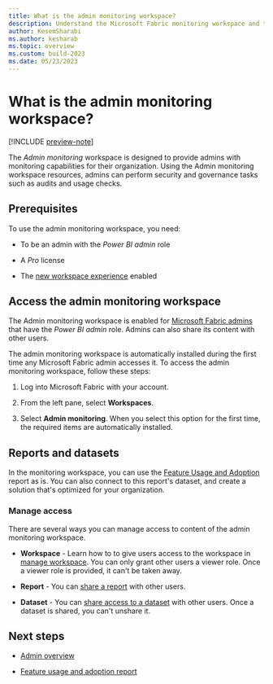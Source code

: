 ```yaml
---
title: What is the admin monitoring workspace?
description: Understand the Microsoft Fabric monitoring workspace and the reports it holds.
author: KesemSharabi
ms.author: kesharab
ms.topic: overview
ms.custom: build-2023
ms.date: 05/23/2023
---
```


# What is the admin monitoring workspace?

[!INCLUDE [preview-note](../includes/preview-note.md)]

The *Admin monitoring* workspace is designed to provide admins with monitoring capabilities for their organization. Using the Admin monitoring workspace resources, admins can perform security and governance tasks such as audits and usage checks.

## Prerequisites

To use the admin monitoring workspace, you need:

* To be an admin with the *Power BI admin* role

* A *Pro* license

* The [new workspace experience](/power-bi/admin/portal-workspace#create-workspaces-new-workspace-experience) enabled

## Access the admin monitoring workspace

The Admin monitoring workspace is enabled for [Microsoft Fabric admins](microsoft-fabric-admin.md) that have the *Power BI admin* role. Admins can also share its content with other users.

The admin monitoring workspace is automatically installed during the first time any Microsoft Fabric admin accesses it. To access the admin monitoring workspace, follow these steps:

1. Log into Microsoft Fabric with your account.

2. From the left pane, select **Workspaces**.

3. Select **Admin monitoring**. When you select this option for the first time, the required items are automatically installed.

## Reports and datasets

In the monitoring workspace, you can use the [Feature Usage and Adoption](feature-usage-adoption.md) report as is. You can also connect to this report's dataset, and create a solution that's optimized for your organization.

### Manage access

There are several ways you can manage access to content of the admin monitoring workspace.

* **Workspace** - Learn how to to give users access to the workspace in [manage workspace](../admin/portal-workspaces.md). You can only grant other users a viewer role. Once a viewer role is provided, it can't be taken away.

* **Report** - You can [share a report](/power-bi/connect-data/service-datasets-share) with other users.

* **Dataset** - You can [share access to a dataset](/power-bi/connect-data/service-datasets-share) with other users. Once a dataset is shared, you can't unshare it.

## Next steps

* [Admin overview](microsoft-fabric-admin.md)

* [Feature usage and adoption report](feature-usage-adoption.md)
